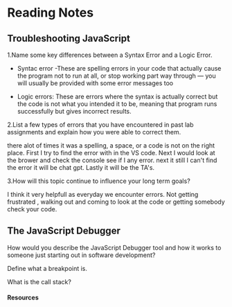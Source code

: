 # Reading Notes

## Troubleshooting JavaScript

1.Name some key differences between a Syntax Error and a Logic Error.

* Syntac error -These are spelling errors in your code that actually cause the program not to run at all, or stop working part way through — you will usually be provided with some error messages too

* Logic errors: These are errors where the syntax is actually correct but the code is not what you intended it to be, meaning that program runs successfully but gives incorrect results.

2.List a few types of errors that you have encountered in past lab assignments and explain how you were able to correct them.

there alot of times it was a spelling, a space, or a code is not on the right place. First I try to find the error with in the VS code. Next I would look at the brower and check the console see if I any error. next it still I can't find the error it will be chat gpt. Lastly it will be the TA's.

3.How will this topic continue to influence your long term goals?

I think it very helpfull as everyday we encounter errors. Not getting frustrated , walking out and coming to look at the code or getting somebody check your code.


## The JavaScript Debugger

How would you describe the JavaScript Debugger tool and how it works to someone just starting out in software development?

Define what a breakpoint is.

What is the call stack?


#### Resources


